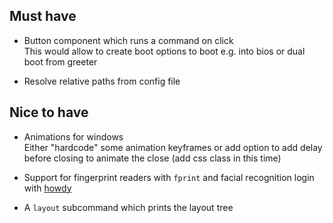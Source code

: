 ## Must have
- Button component which runs a command on click <br />
  This would allow to create boot options to boot e.g. into bios or dual boot from greeter

- Resolve relative paths from config file

## Nice to have
- Animations for windows <br />
  Either "hardcode" some animation keyframes or add option to add delay
  before closing to animate the close (add css class in this time)

- Support for fingerprint readers with `fprint` and facial recognition login with [howdy](https://github.com/boltgolt/howdy)

- A `layout` subcommand which prints the layout tree